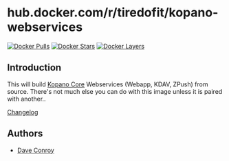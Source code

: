 # hub.docker.com/r/tiredofit/kopano-webservices

[![Docker Pulls](https://img.shields.io/docker/pulls/tiredofit/kopano-webservices.svg)](https://hub.docker.com/r/tiredofit/kopano-webservices)
[![Docker Stars](https://img.shields.io/docker/stars/tiredofit/kopano-webservices.svg)](https://hub.docker.com/r/tiredofit/kopano-webservices)
[![Docker Layers](https://images.microbadger.com/badges/image/tiredofit/kopano-webservices.svg)](https://microbadger.com/images/tiredofit/kopano-webservices)

## Introduction

This will build [Kopano Core](https://kopano.io/) Webservices (Webapp, KDAV, ZPush) from source. There's not much else you can do with this image unless it is paired with another..


[Changelog](CHANGELOG.md)

## Authors

- [Dave Conroy](https://github.com/tiredofit)
